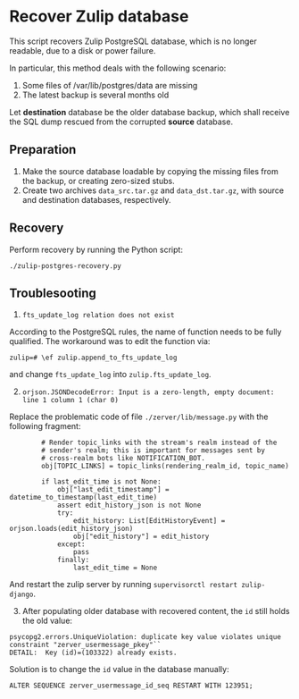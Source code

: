 # Recover Zulip database

This script recovers Zulip PostgreSQL database, which is no longer readable, due to a disk or power failure.

In particular, this method deals with the following scenario:

1. Some files of /var/lib/postgres/data are missing
2. The latest backup is several months old

Let **destination** database be the older database backup, which shall receive the SQL dump rescued from the corrupted **source** database.

## Preparation

1. Make the source database loadable by copying the missing files from the backup, or creating zero-sized stubs.
2. Create two archives `data_src.tar.gz` and `data_dst.tar.gz`, with source and destination databases, respectively. 

## Recovery

Perform recovery by running the Python script:

```
./zulip-postgres-recovery.py
```

## Troublesooting

1. `fts_update_log relation does not exist`

According to the PostgreSQL rules, the name of function needs to be fully qualified. The workaround was to edit the function via:

```
zulip=# \ef zulip.append_to_fts_update_log
```

and change `fts_update_log` into `zulip.fts_update_log`.

2. `orjson.JSONDecodeError: Input is a zero-length, empty document: line 1 column 1 (char 0)`

Replace the problematic code of file `./zerver/lib/message.py` with the following fragment:

```
        # Render topic_links with the stream's realm instead of the
        # sender's realm; this is important for messages sent by
        # cross-realm bots like NOTIFICATION_BOT.
        obj[TOPIC_LINKS] = topic_links(rendering_realm_id, topic_name)

        if last_edit_time is not None:
            obj["last_edit_timestamp"] = datetime_to_timestamp(last_edit_time)
            assert edit_history_json is not None
            try:
                edit_history: List[EditHistoryEvent] = orjson.loads(edit_history_json)
                obj["edit_history"] = edit_history
            except:
                pass
            finally:
                last_edit_time = None

```

And restart the zulip server by running `supervisorctl restart zulip-django`.

3. After populating older database with recovered content, the `id` still holds the old value:

```
psycopg2.errors.UniqueViolation: duplicate key value violates unique constraint "zerver_usermessage_pkey"``
DETAIL:  Key (id)=(103322) already exists.
```

Solution is to change the `id` value in the database manually:

```
ALTER SEQUENCE zerver_usermessage_id_seq RESTART WITH 123951;
```

